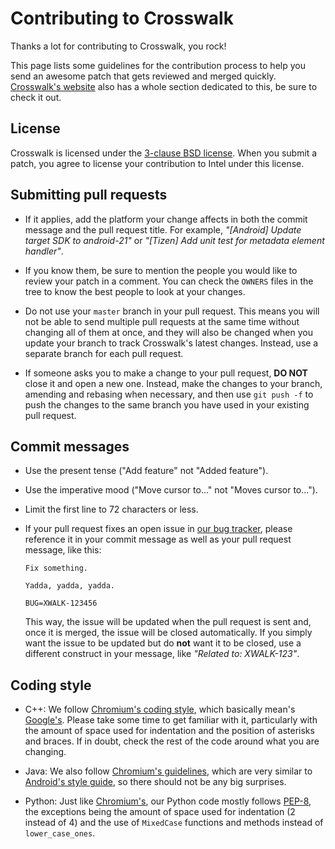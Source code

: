 # Contributing to Crosswalk

Thanks a lot for contributing to Crosswalk, you rock!

This page lists some guidelines for the contribution process to help you send
an awesome patch that gets reviewed and merged quickly.
[Crosswalk's website](https://crosswalk-project.org/contribute/) also has a
whole section dedicated to this, be sure to check it out.

## License

Crosswalk is licensed under the
[3-clause BSD license](http://opensource.org/licenses/BSD-3-Clause). When you
submit a patch, you agree to license your contribution to Intel under this
license.

## Submitting pull requests

* If it applies, add the platform your change affects in both the commit
  message and the pull request title. For example, _"[Android] Update target
  SDK to android-21"_ or _"[Tizen] Add unit test for metadata element
  handler"_.

* If you know them, be sure to mention the people you would like to review your
  patch in a comment. You can check the `OWNERS` files in the tree to know the
  best people to look at your changes.

* Do not use your `master` branch in your pull request. This means you will not
  be able to send multiple pull requests at the same time without changing all
  of them at once, and they will also be changed when you update your branch to
  track Crosswalk's latest changes. Instead, use a separate branch for each
  pull request.

* If someone asks you to make a change to your pull request, **DO NOT** close
  it and open a new one. Instead, make the changes to your branch, amending and
  rebasing when necessary, and then use `git push -f` to push the changes to
  the same branch you have used in your existing pull request.

## Commit messages

* Use the present tense ("Add feature" not "Added feature").

* Use the imperative mood ("Move cursor to..." not "Moves cursor to...").

* Limit the first line to 72 characters or less.

* If your pull request fixes an open issue in
  [our bug tracker](https://crosswalk-project.org/jira), please reference it in
  your commit message as well as your pull request message, like this:
  ```
  Fix something.

  Yadda, yadda, yadda.

  BUG=XWALK-123456
  ```
  This way, the issue will be updated when the pull request is sent and, once
  it is merged, the issue will be closed automatically.
  If you simply want the issue to be updated but do **not** want it to be
  closed, use a different construct in your message, like _"Related to:
  XWALK-123"_.

## Coding style

* C++: We follow
  [Chromium's coding style](http://dev.chromium.org/developers/coding-style),
  which basically mean's
  [Google's](https://google-styleguide.googlecode.com/svn/trunk/cppguide.html).
  Please take some time to get familiar with it, particularly with the amount
  of space used for indentation and the position of asterisks and braces. If in
  doubt, check the rest of the code around what you are changing.

* Java: We also follow
  [Chromium's guidelines](http://www.chromium.org/developers/coding-style/java),
  which are very similar to
  [Android's style guide](http://source.android.com/source/code-style.html), so
  there should not be any big surprises.

* Python: Just like
  [Chromium's](http://dev.chromium.org/developers/coding-style), our Python
  code mostly follows [PEP-8](https://www.python.org/dev/peps/pep-0008/), the
  exceptions being the amount of space used for indentation (2 instead of 4)
  and the use of `MixedCase` functions and methods instead of
  `lower_case_ones`.

